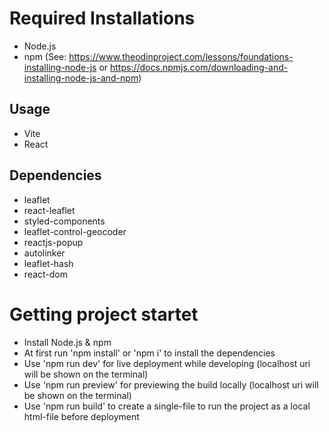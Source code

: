 # Required Installations
- Node.js
- npm
(See: https://www.theodinproject.com/lessons/foundations-installing-node-js or https://docs.npmjs.com/downloading-and-installing-node-js-and-npm)

## Usage
- Vite
- React

## Dependencies
- leaflet
- react-leaflet
- styled-components
- leaflet-control-geocoder
- reactjs-popup
- autolinker
- leaflet-hash
- react-dom

# Getting project startet
- Install Node.js & npm
- At first run 'npm install' or 'npm i' to install the dependencies
- Use 'npm run dev' for live deployment while developing (localhost uri will be shown on the terminal)
- Use 'npm run preview' for previewing the build locally (localhost uri will be shown on the terminal)
- Use 'npm run build' to create a single-file to run the project as a local html-file before deployment
